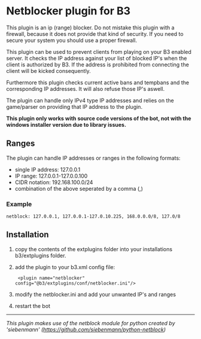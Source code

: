 # Netblocker plugin for B3

This plugin is an ip (range) blocker. Do not mistake this plugin with a firewall, because it does not provide that kind
of security. If you need to secure your system you should use a proper firewall.

This plugin can be used to prevent clients from playing on your B3 enabled server. It checks the IP address against
your list of blocked IP's when the client is authorized by B3. If the address is prohibited from connecting the client
will be kicked consequently.

Furthermore this plugin checks current active bans and tempbans and the corresponding IP addresses. It will also refuse 
those IP's aswell.

The plugin can handle only IPv4 type IP addresses and relies on the game/parser on providing that IP address to the plugin.

__This plugin only works with source code versions of the bot, not with the windows installer version due to library issues.__

## Ranges

The plugin can handle IP addresses or ranges in the following formats:

- single IP address: 127.0.0.1
- IP range: 127.0.0.1-127.0.0.100
- CIDR notation: 192.168.100.0/24
- combination of the above seperated by a comma (,)

### Example
    
    netblock: 127.0.0.1, 127.0.0.1-127.0.10.225, 168.0.0.0/8, 127.0/8

## Installation

1. copy the contents of the extplugins folder into your installations b3/extplugins folder.
2. add the plugin to your b3.xml config file:

        <plugin name="netblocker" config="@b3/extplugins/conf/netblocker.ini"/>

3. modify the netblocker.ini and add your unwanted IP's and ranges
4. restart the bot


----

_This plugin makes use of the netblock module for python created by 'siebenmann' (https://github.com/siebenmann/python-netblock)_
